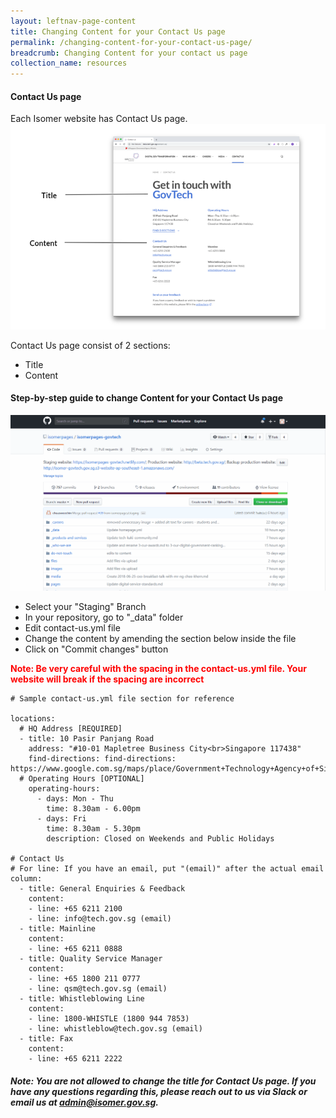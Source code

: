 ```yaml
---
layout: leftnav-page-content
title: Changing Content for your Contact Us page
permalink: /changing-content-for-your-contact-us-page/
breadcrumb: Changing Content for your contact us page
collection_name: resources
---
```


#### **Contact Us page**
Each Isomer website has Contact Us page.
![Changing Content of Your Homepage](/images/resources/contact-us.png)

Contact Us page consist of 2 sections:
- Title
- Content

#### **Step-by-step guide to change Content for your Contact Us page**
![Changing Content of Your Homepage](/images/resources/changing-content-of-your-contact-us-page.gif)

* Select your "Staging" Branch
* In your repository, go to "_data" folder
* Edit contact-us.yml file
* Change the content by amending the section below inside the file
* Click on "Commit changes" button

<font color="red"><b>Note: Be very careful with the spacing in the contact-us.yml file. Your website will break if the spacing are incorrect</b></font>
```
# Sample contact-us.yml file section for reference

locations:
  # HQ Address [REQUIRED]
  - title: 10 Pasir Panjang Road
    address: "#10-01 Mapletree Business City<br>Singapore 117438"
    find-directions: find-directions: https://www.google.com.sg/maps/place/Government+Technology+Agency+of+Singapore/
  # Operating Hours [OPTIONAL]
    operating-hours:
      - days: Mon - Thu
        time: 8.30am - 6.00pm
      - days: Fri
        time: 8.30am - 5.30pm
        description: Closed on Weekends and Public Holidays

# Contact Us
# For line: If you have an email, put "(email)" after the actual email
column:
  - title: General Enquiries & Feedback
    content:
    - line: +65 6211 2100
    - line: info@tech.gov.sg (email)
  - title: Mainline
    content:
    - line: +65 6211 0888
  - title: Quality Service Manager
    content:
    - line: +65 1800 211 0777
    - line: qsm@tech.gov.sg (email)
  - title: Whistleblowing Line
    content:
    - line: 1800-WHISTLE (1800 944 7853)
    - line: whistleblow@tech.gov.sg (email)
  - title: Fax
    content:
    - line: +65 6211 2222

```

##### Note: You are not allowed to change the title for Contact Us page. If you have any questions regarding this, please reach out to us via Slack or email us at admin@isomer.gov.sg.
